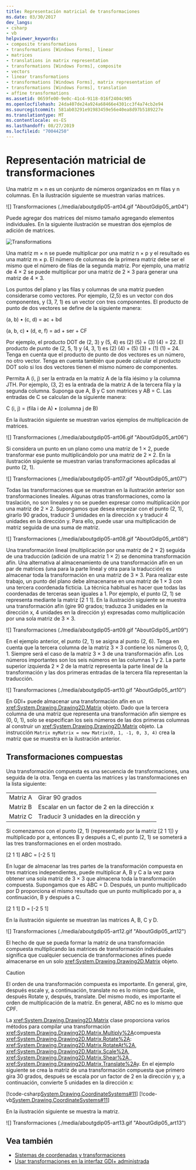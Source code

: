 ```yaml
---
title: Representación matricial de transformaciones
ms.date: 03/30/2017
dev_langs:
- csharp
- vb
helpviewer_keywords:
- composite transformations
- transformations [Windows Forms], linear
- matrices
- translations in matrix representation
- transformations [Windows Forms], composite
- vectors
- linear transformations
- transformations [Windows Forms], matrix representation of
- transformations [Windows Forms], translation
- affine transformations
ms.assetid: 0659fe00-9e0c-41c4-9118-016f2404c905
ms.openlocfilehash: 24da407de24a924a68466e4301cc3f4a74cb2e94
ms.sourcegitcommit: 581ab03291e91983459e56e40ea8d97b5189227e
ms.translationtype: MT
ms.contentlocale: es-ES
ms.lasthandoff: 08/27/2019
ms.locfileid: "70044250"
---
```

# <a name="matrix-representation-of-transformations"></a>Representación matricial de transformaciones
Una matriz m × n es un conjunto de números organizados en m filas y n columnas. En la ilustración siguiente se muestran varias matrices.  
  
 ![] Transformaciones (./media/aboutgdip05-art04.gif "AboutGdip05_art04")  
  
 Puede agregar dos matrices del mismo tamaño agregando elementos individuales. En la siguiente ilustración se muestran dos ejemplos de adición de matrices.  
  
 ![Transformations](./media/aboutgdip05-art05.gif "AboutGdip05_art05")  
  
 Una matriz m × n se puede multiplicar por una matriz n × p y el resultado es una matriz m × p. El número de columnas de la primera matriz debe ser el mismo que el número de filas de la segunda matriz. Por ejemplo, una matriz de 4 × 2 se puede multiplicar por una matriz de 2 × 3 para generar una matriz de 4 × 3.  
  
 Los puntos del plano y las filas y columnas de una matriz pueden considerarse como vectores. Por ejemplo, (2,5) es un vector con dos componentes, y (3, 7, 1) es un vector con tres componentes. El producto de punto de dos vectores se define de la siguiente manera:  
  
 (a, b) • (c, d) = ac + bd  
  
 (a, b, c) • (d, e, f) = ad + ser + CF  
  
 Por ejemplo, el producto DOT de (2, 3) y (5, 4) es (2) (5) + (3) (4) = 22. El producto de punto de (2, 5, 1) y (4, 3, 1) es (2) (4) + (5) (3) + (1) (1) = 24. Tenga en cuenta que el producto de punto de dos vectores es un número, no otro vector. Tenga en cuenta también que puede calcular el producto DOT solo si los dos vectores tienen el mismo número de componentes.  
  
 Permita A (i, j) ser la entrada en la matriz A de la fila iésimo y la columna JTH. Por ejemplo, (3, 2) es la entrada de la matriz A de la tercera fila y la segunda columna. Suponga que A, B y C son matrices y AB = C. Las entradas de C se calculan de la siguiente manera:  
  
 C (i, j) = (fila i de A) • (columna j de B)  
  
 En la ilustración siguiente se muestran varios ejemplos de multiplicación de matrices.  
  
 ![] Transformaciones (./media/aboutgdip05-art06.gif "AboutGdip05_art06")  
  
 Si considera un punto en un plano como una matriz de 1 × 2, puede transformar ese punto multiplicándolo por una matriz de 2 × 2. En la ilustración siguiente se muestran varias transformaciones aplicadas al punto (2, 1).  
  
 ![] Transformaciones (./media/aboutgdip05-art07.gif "AboutGdip05_art07")  
  
 Todas las transformaciones que se muestran en la ilustración anterior son transformaciones lineales. Algunas otras transformaciones, como la traslación, no son lineales y no se pueden expresar como multiplicación por una matriz de 2 × 2. Supongamos que desea empezar con el punto (2, 1), girarlo 90 grados, traducir 3 unidades en la dirección x y traducir 4 unidades en la dirección y. Para ello, puede usar una multiplicación de matriz seguida de una suma de matriz.  
  
 ![] Transformaciones (./media/aboutgdip05-art08.gif "AboutGdip05_art08")  
  
 Una transformación lineal (multiplicación por una matriz de 2 × 2) seguida de una traducción (adición de una matriz 1 × 2) se denomina transformación afín. Una alternativa al almacenamiento de una transformación afín en un par de matrices (una para la parte lineal y otra para la traducción) es almacenar toda la transformación en una matriz de 3 × 3. Para realizar este trabajo, un punto del plano debe almacenarse en una matriz de 1 × 3 con una tercera coordenada ficticia. La técnica habitual es hacer que todas las coordenadas de terceras sean iguales a 1. Por ejemplo, el punto (2, 1) se representa mediante la matriz [2 1 1]. En la ilustración siguiente se muestra una transformación afín (gire 90 grados; traduzca 3 unidades en la dirección x, 4 unidades en la dirección y) expresadas como multiplicación por una sola matriz de 3 × 3.  
  
 ![] Transformaciones (./media/aboutgdip05-art09.gif "AboutGdip05_art09")  
  
 En el ejemplo anterior, el punto (2, 1) se asigna al punto (2, 6). Tenga en cuenta que la tercera columna de la matriz 3 × 3 contiene los números 0, 0, 1. Siempre será el caso de la matriz 3 × 3 de una transformación afín. Los números importantes son los seis números en las columnas 1 y 2. La parte superior izquierda 2 × 2 de la matriz representa la parte lineal de la transformación y las dos primeras entradas de la tercera fila representan la traducción.  
  
 ![] Transformaciones (./media/aboutgdip05-art10.gif "AboutGdip05_art10")  
  
 En GDI+ puede almacenar una transformación afín en un <xref:System.Drawing.Drawing2D.Matrix> objeto. Dado que la tercera columna de una matriz que representa una transformación afín siempre es (0, 0, 1), solo se especifican los seis números de las dos primeras columnas al construir un <xref:System.Drawing.Drawing2D.Matrix> objeto. La instrucción `Matrix myMatrix = new Matrix(0, 1, -1, 0, 3, 4)` crea la matriz que se muestra en la ilustración anterior.  
  
## <a name="composite-transformations"></a>Transformaciones compuestas  
 Una transformación compuesta es una secuencia de transformaciones, una seguida de la otra. Tenga en cuenta las matrices y las transformaciones en la lista siguiente:  
  
|||  
|-|-|  
|Matriz A|Girar 90 grados|  
|Matriz B|Escalar en un factor de 2 en la dirección x|  
|Matriz C|Traducir 3 unidades en la dirección y|  
  
 Si comenzamos con el punto (2, 1) (representado por la matriz [2 1 1]) y multiplicado por a, entonces B y después a C, el punto (2, 1) se someterá a las tres transformaciones en el orden mostrado.  
  
 [2 1 1] ABC = [-2 5 1]  
  
 En lugar de almacenar las tres partes de la transformación compuesta en tres matrices independientes, puede multiplicar A, B y C a la vez para obtener una sola matriz de 3 × 3 que almacena toda la transformación compuesta. Supongamos que es ABC = D. Después, un punto multiplicado por D proporciona el mismo resultado que un punto multiplicado por a, a continuación, B y después a C.  
  
 [2 1 1] D = [-2 5 1]  
  
 En la ilustración siguiente se muestran las matrices A, B, C y D.  
  
 ![] Transformaciones (./media/aboutgdip05-art12.gif "AboutGdip05_art12")  
  
 El hecho de que se pueda formar la matriz de una transformación compuesta multiplicando las matrices de transformación individuales significa que cualquier secuencia de transformaciones afines puede almacenarse en un solo <xref:System.Drawing.Drawing2D.Matrix> objeto.  
  
> [!CAUTION]
> El orden de una transformación compuesta es importante. En general, gire, después escale y, a continuación, translate no es lo mismo que Scale, después Rotate y, después, translate. Del mismo modo, es importante el orden de multiplicación de la matriz. En general, ABC no es lo mismo que CPF.  
  
 La <xref:System.Drawing.Drawing2D.Matrix> clase proporciona varios métodos para compilar una transformación <xref:System.Drawing.Drawing2D.Matrix.Multiply%2A>compuesta <xref:System.Drawing.Drawing2D.Matrix.Rotate%2A>: <xref:System.Drawing.Drawing2D.Matrix.RotateAt%2A>, <xref:System.Drawing.Drawing2D.Matrix.Scale%2A>, <xref:System.Drawing.Drawing2D.Matrix.Shear%2A>,, <xref:System.Drawing.Drawing2D.Matrix.Translate%2A>y. En el ejemplo siguiente se crea la matriz de una transformación compuesta que primero gira 30 grados, después se escala por un factor de 2 en la dirección y y, a continuación, convierte 5 unidades en la dirección x:  
  
 [!code-csharp[System.Drawing.CoordinateSystems#11](~/samples/snippets/csharp/VS_Snippets_Winforms/System.Drawing.CoordinateSystems/CS/Class1.cs#11)]
 [!code-vb[System.Drawing.CoordinateSystems#11](~/samples/snippets/visualbasic/VS_Snippets_Winforms/System.Drawing.CoordinateSystems/VB/Class1.vb#11)]  
  
 En la ilustración siguiente se muestra la matriz.  
  
 ![] Transformaciones (./media/aboutgdip05-art13.gif "AboutGdip05_art13")  
  
## <a name="see-also"></a>Vea también

- [Sistemas de coordenadas y transformaciones](coordinate-systems-and-transformations.md)
- [Usar transformaciones en la interfaz GDI+ administrada](using-transformations-in-managed-gdi.md)
